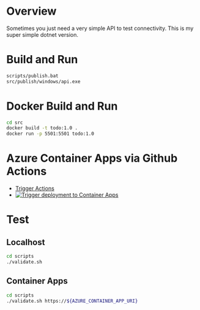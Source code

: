 # Overview
Sometimes you just need a very simple API to test connectivity. This is my super simple dotnet version.

# Build and Run
```bash
scripts/publish.bat
src/publish/windows/api.exe
```
# Docker Build and Run
```bash
cd src
docker build -t todo:1.0 .
docker run -p 5501:5501 todo:1.0
```

# Azure Container Apps via Github Actions 
* [Trigger Actions](https://github.com/briandenicola/simple-api/actions/workflows/main.yaml)
* [![Trigger deployment to Container Apps](https://github.com/briandenicola/simple-api/actions/workflows/main.yaml/badge.svg)](https://github.com/briandenicola/simple-api/actions/workflows/main.yaml)

# Test
## Localhost
```bash
cd scripts
./validate.sh
```

## Container Apps
```bash
cd scripts
./validate.sh https://${AZURE_CONTAINER_APP_URI}
```
